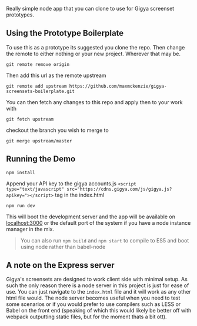 Really simple node app that you can clone to use for Gigya screenset prototypes.

## Using the Prototype Boilerplate
To use this as a prototype its suggested you clone the repo. Then change the remote to either nothing or your new project. Wherever that may be.

`git remote remove origin`

Then add this url as the remote upstream

`git remote add upstream https://github.com/maxmckenzie/gigya-screensets-boilerplate.git`

You can then fetch any changes to this repo and apply then to your work with

`git fetch upstream`

checkout the branch you wish to merge to

`git merge upstream/master`

## Running the Demo

`npm install`

Append your API key to the gigya accounts.js `<script type="text/javascript" src="https://cdns.gigya.com/js/gigya.js?apikey="></script>` tag in the index.html

`npm run dev`

This will boot the development server and the app will be available on [localhost:3000](http://localhost:3000) or the default port of the system if you have a node instance manager in the mix.

> You can also run `npm build` and `npm start` to compile to ES5 and boot using node rather than babel-node

## A note on the Express server

Gigya's screensets are designed to work client side with minimal setup. As such the only reason there is a node server in this project is just for ease of use. You can just navigate to the `index.html` file and it will work as any other html file would. The node server becomes useful when you need to test some scenarios or if you would prefer to use compilers such as LESS or Babel on the front end (speaking of which this would likely be better off with webpack outputting static files, but for the moment thats a bit ott).
